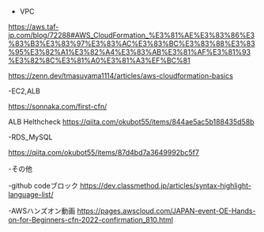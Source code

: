 - VPC

https://aws.taf-jp.com/blog/72288#AWS_CloudFormation_%E3%81%AE%E3%83%86%E3%83%B3%E3%83%97%E3%83%AC%E3%83%BC%E3%83%88%E3%83%95%E3%82%A1%E3%82%A4%E3%83%AB%E3%81%AF%E3%81%93%E3%82%8C%E3%81%A0%E3%81%A3%EF%BC%81

https://zenn.dev/tmasuyama1114/articles/aws-cloudformation-basics

-EC2,ALB

https://sonnaka.com/first-cfn/

ALB Helthcheck
https://qiita.com/okubot55/items/844ae5ac5b188435d58b

-RDS_MySQL

https://qiita.com/okubot55/items/87d4bd7a3649992bc5f7





-その他

-github codeブロック
https://dev.classmethod.jp/articles/syntax-highlight-language-list/


-AWSハンズオン動画
https://pages.awscloud.com/JAPAN-event-OE-Hands-on-for-Beginners-cfn-2022-confirmation_810.html



